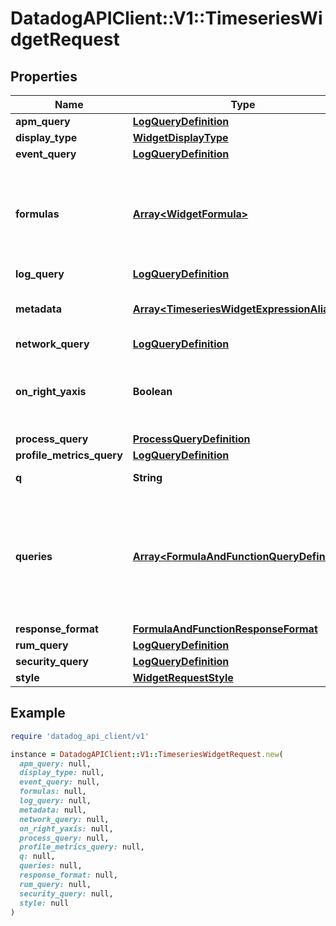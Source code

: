 # DatadogAPIClient::V1::TimeseriesWidgetRequest

## Properties

| Name | Type | Description | Notes |
| ---- | ---- | ----------- | ----- |
| **apm_query** | [**LogQueryDefinition**](LogQueryDefinition.md) |  | [optional] |
| **display_type** | [**WidgetDisplayType**](WidgetDisplayType.md) |  | [optional] |
| **event_query** | [**LogQueryDefinition**](LogQueryDefinition.md) |  | [optional] |
| **formulas** | [**Array&lt;WidgetFormula&gt;**](WidgetFormula.md) | List of formulas that operate on queries. This feature is currently in beta. | [optional] |
| **log_query** | [**LogQueryDefinition**](LogQueryDefinition.md) |  | [optional] |
| **metadata** | [**Array&lt;TimeseriesWidgetExpressionAlias&gt;**](TimeseriesWidgetExpressionAlias.md) | Used to define expression aliases. | [optional] |
| **network_query** | [**LogQueryDefinition**](LogQueryDefinition.md) |  | [optional] |
| **on_right_yaxis** | **Boolean** | Whether or not to display a second y-axis on the right. | [optional] |
| **process_query** | [**ProcessQueryDefinition**](ProcessQueryDefinition.md) |  | [optional] |
| **profile_metrics_query** | [**LogQueryDefinition**](LogQueryDefinition.md) |  | [optional] |
| **q** | **String** | Widget query. | [optional] |
| **queries** | [**Array&lt;FormulaAndFunctionQueryDefinition&gt;**](FormulaAndFunctionQueryDefinition.md) | List of queries that can be returned directly or used in formulas. This feature is currently in beta. | [optional] |
| **response_format** | [**FormulaAndFunctionResponseFormat**](FormulaAndFunctionResponseFormat.md) |  | [optional] |
| **rum_query** | [**LogQueryDefinition**](LogQueryDefinition.md) |  | [optional] |
| **security_query** | [**LogQueryDefinition**](LogQueryDefinition.md) |  | [optional] |
| **style** | [**WidgetRequestStyle**](WidgetRequestStyle.md) |  | [optional] |

## Example

```ruby
require 'datadog_api_client/v1'

instance = DatadogAPIClient::V1::TimeseriesWidgetRequest.new(
  apm_query: null,
  display_type: null,
  event_query: null,
  formulas: null,
  log_query: null,
  metadata: null,
  network_query: null,
  on_right_yaxis: null,
  process_query: null,
  profile_metrics_query: null,
  q: null,
  queries: null,
  response_format: null,
  rum_query: null,
  security_query: null,
  style: null
)
```

